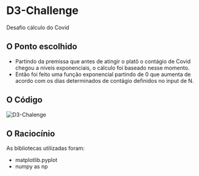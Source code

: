 # D3-Challenge
Desafio cálculo do Covid

## O Ponto escolhido
- Partindo da premissa que antes de atingir o platô o contágio de Covid chegou a níveis exponenciais, o cálculo foi baseado nesse momento.
- Então foi feito uma função exponencial partindo de 0 que aumenta de acordo com os dias determinados de contágio definidos no input de N.

## O Código
![D3-Chalenge]()

## O Raciocínio
As bibliotecas utilizadas foram:
- matplotlib.pyplot
- numpy as np

